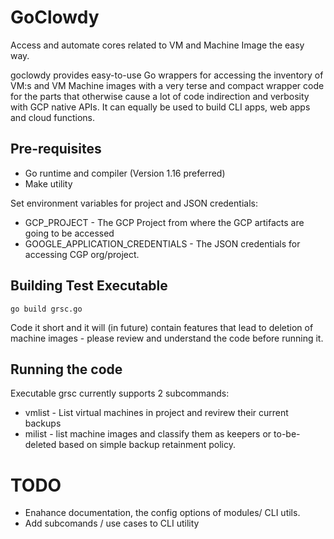 # GoClowdy

Access and automate cores related to VM and Machine Image the easy way.

goclowdy provides easy-to-use Go wrappers for accessing the inventory of VM:s
and VM Machine images with a very terse and compact wrapper code for the
parts that otherwise cause a lot of code indirection and verbosity with GCP
native APIs. It can equally be used to build CLI apps, web apps and cloud functions.

## Pre-requisites

- Go runtime and compiler (Version 1.16 preferred)
- Make utility

Set environment variables for project and JSON credentials:
- GCP_PROJECT - The GCP Project from where the GCP artifacts are going to be accessed
- GOOGLE_APPLICATION_CREDENTIALS - The JSON credentials for accessing CGP org/project.

## Building Test Executable

```
go build grsc.go
```
Code it short and it will (in future) contain features that lead to deletion of machine images -
please review and understand the code before running it.

## Running the code

Executable grsc currently supports 2 subcommands:

- vmlist - List virtual machines in project and revirew their current backups
- milist - list machine images and classify them as keepers or to-be-deleted based on simple backup retainment policy.

# TODO

- Enahance documentation, the config options of modules/ CLI utils.
- Add subcomands / use cases to CLI utility

